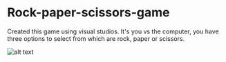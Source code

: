 # Rock-paper-scissors-game
Created this game using visual studios. 
It's you vs the computer, you have three options to select from which are rock, paper or scissors.

![alt text](http://url/to/img.png)



